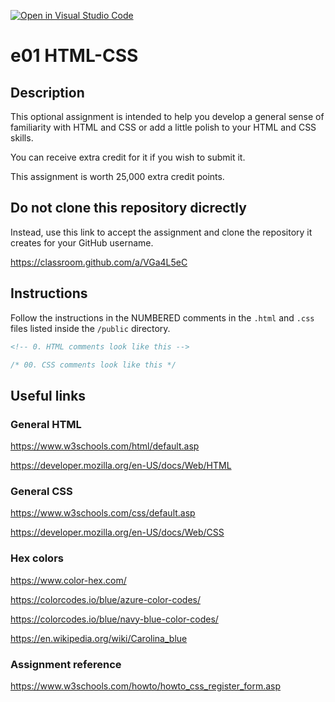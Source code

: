 [![Open in Visual Studio Code](https://classroom.github.com/assets/open-in-vscode-c66648af7eb3fe8bc4f294546bfd86ef473780cde1dea487d3c4ff354943c9ae.svg)](https://classroom.github.com/online_ide?assignment_repo_id=7766452&assignment_repo_type=AssignmentRepo)
# e01 HTML-CSS

## Description 

This optional assignment is intended to help you develop a general sense of familiarity with HTML and CSS or add a little polish to your HTML and CSS skills.

You can receive extra credit for it if you wish to submit it.

This assignment is worth 25,000 extra credit points.

## Do not clone this repository dicrectly

Instead, use this link to accept the assignment and clone the repository it creates for your GitHub username.

https://classroom.github.com/a/VGa4L5eC

## Instructions

Follow the instructions in the NUMBERED comments in the `.html` and `.css` files listed inside the `/public` directory.

```html
<!-- 0. HTML comments look like this -->
```

```css
/* 00. CSS comments look like this */
```

## Useful links

### General HTML 

https://www.w3schools.com/html/default.asp

https://developer.mozilla.org/en-US/docs/Web/HTML

### General CSS

https://www.w3schools.com/css/default.asp

https://developer.mozilla.org/en-US/docs/Web/CSS

### Hex colors

https://www.color-hex.com/

https://colorcodes.io/blue/azure-color-codes/

https://colorcodes.io/blue/navy-blue-color-codes/

https://en.wikipedia.org/wiki/Carolina_blue

### Assignment reference

https://www.w3schools.com/howto/howto_css_register_form.asp
